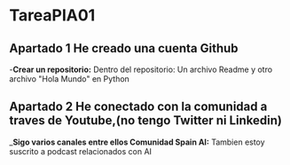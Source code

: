# TareaPIA01
## Apartado 1 He creado una cuenta  Github
-**Crear un repositorio:**
Dentro del repositorio: Un archivo Readme y otro archivo "Hola Mundo" en Python
## Apartado 2 He conectado con la comunidad a traves de Youtube,(no tengo Twitter ni Linkedin)
_**Sigo varios canales entre ellos Comunidad Spain AI:**
Tambien estoy suscrito a podcast relacionados con AI
